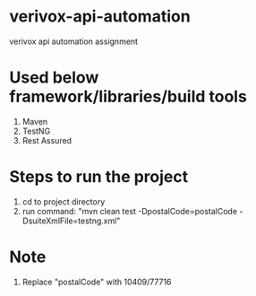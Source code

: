 # verivox-api-automation
 verivox api automation assignment

# Used below framework/libraries/build tools

1. Maven
2. TestNG
3. Rest Assured


# Steps to run the project 

1. cd to project directory
2. run command: "mvn clean test -DpostalCode=postalCode -DsuiteXmlFile=testng.xml"

# Note
1. Replace "postalCode" with 10409/77716